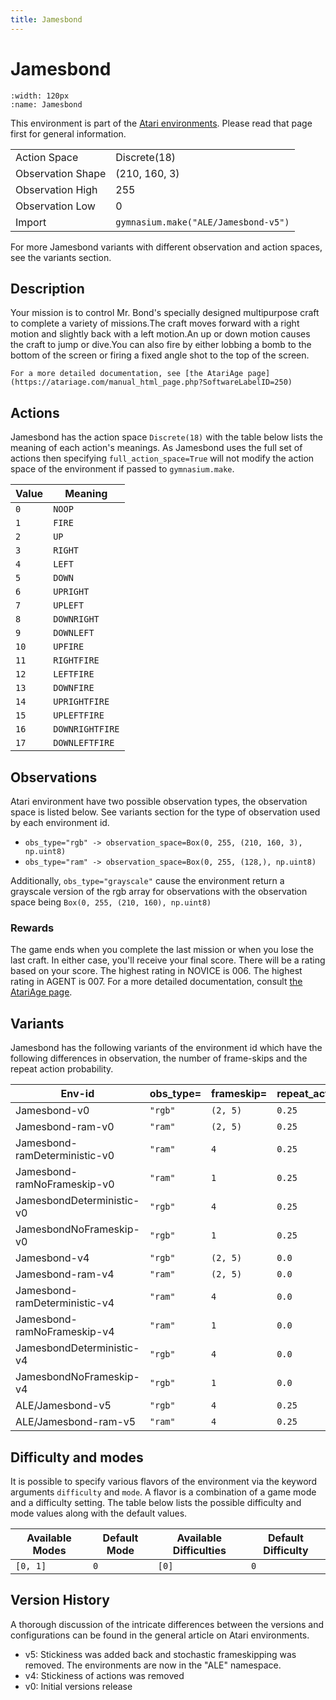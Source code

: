 ```yaml
---
title: Jamesbond
---
```


# Jamesbond

```{figure} ../../_static/videos/atari/jamesbond.gif
:width: 120px
:name: Jamesbond
```

This environment is part of the <a href='..'>Atari environments</a>. Please read that page first for general information.

|   |   |
|---|---|
| Action Space | Discrete(18) |
| Observation Shape | (210, 160, 3) |
| Observation High | 255 |
| Observation Low | 0  |
| Import | `gymnasium.make("ALE/Jamesbond-v5")` |

For more Jamesbond variants with different observation and action spaces, see the variants section.

## Description

Your mission is to control Mr. Bond's specially designed multipurpose craft to complete a variety of missions.The craft moves forward with a right motion and slightly back with a left motion.An up or down motion causes the craft to jump or dive.You can also fire by either lobbing a bomb to the bottom of the screen or firing a fixed angle shot to the top of the screen.

    For a more detailed documentation, see [the AtariAge page](https://atariage.com/manual_html_page.php?SoftwareLabelID=250)

## Actions

Jamesbond has the action space `Discrete(18)` with the table below lists the meaning of each action's meanings.
As Jamesbond uses the full set of actions then specifying `full_action_space=True` will not modify the action space of the environment if passed to `gymnasium.make`.

| Value   | Meaning         |
|---------|-----------------|
| `0`     | `NOOP`          |
| `1`     | `FIRE`          |
| `2`     | `UP`            |
| `3`     | `RIGHT`         |
| `4`     | `LEFT`          |
| `5`     | `DOWN`          |
| `6`     | `UPRIGHT`       |
| `7`     | `UPLEFT`        |
| `8`     | `DOWNRIGHT`     |
| `9`     | `DOWNLEFT`      |
| `10`    | `UPFIRE`        |
| `11`    | `RIGHTFIRE`     |
| `12`    | `LEFTFIRE`      |
| `13`    | `DOWNFIRE`      |
| `14`    | `UPRIGHTFIRE`   |
| `15`    | `UPLEFTFIRE`    |
| `16`    | `DOWNRIGHTFIRE` |
| `17`    | `DOWNLEFTFIRE`  |

## Observations

Atari environment have two possible observation types, the observation space is listed below.
See variants section for the type of observation used by each environment id.

- `obs_type="rgb" -> observation_space=Box(0, 255, (210, 160, 3), np.uint8)`
- `obs_type="ram" -> observation_space=Box(0, 255, (128,), np.uint8)`

Additionally, `obs_type="grayscale"` cause the environment return a grayscale version of the rgb array for observations with the observation space being `Box(0, 255, (210, 160), np.uint8)`
### Rewards

The game ends when you complete the last mission or when you lose the last craft. In either case, you'll receive your final score.
There will be a rating based on your score. The highest rating in NOVICE is 006. The highest rating in AGENT is 007.
For a more detailed documentation, consult [the AtariAge page](https://atariage.com/manual_html_page.php?SoftwareLabelID=250).

## Variants

Jamesbond has the following variants of the environment id which have the following differences in observation,
the number of frame-skips and the repeat action probability.

| Env-id                        | obs_type=   | frameskip=   | repeat_action_probability=   |
|-------------------------------|-------------|--------------|------------------------------|
| Jamesbond-v0                  | `"rgb"`     | `(2, 5)`     | `0.25`                       |
| Jamesbond-ram-v0              | `"ram"`     | `(2, 5)`     | `0.25`                       |
| Jamesbond-ramDeterministic-v0 | `"ram"`     | `4`          | `0.25`                       |
| Jamesbond-ramNoFrameskip-v0   | `"ram"`     | `1`          | `0.25`                       |
| JamesbondDeterministic-v0     | `"rgb"`     | `4`          | `0.25`                       |
| JamesbondNoFrameskip-v0       | `"rgb"`     | `1`          | `0.25`                       |
| Jamesbond-v4                  | `"rgb"`     | `(2, 5)`     | `0.0`                        |
| Jamesbond-ram-v4              | `"ram"`     | `(2, 5)`     | `0.0`                        |
| Jamesbond-ramDeterministic-v4 | `"ram"`     | `4`          | `0.0`                        |
| Jamesbond-ramNoFrameskip-v4   | `"ram"`     | `1`          | `0.0`                        |
| JamesbondDeterministic-v4     | `"rgb"`     | `4`          | `0.0`                        |
| JamesbondNoFrameskip-v4       | `"rgb"`     | `1`          | `0.0`                        |
| ALE/Jamesbond-v5              | `"rgb"`     | `4`          | `0.25`                       |
| ALE/Jamesbond-ram-v5          | `"ram"`     | `4`          | `0.25`                       |

## Difficulty and modes

It is possible to specify various flavors of the environment via the keyword arguments `difficulty` and `mode`.
A flavor is a combination of a game mode and a difficulty setting. The table below lists the possible difficulty and mode values
along with the default values.

| Available Modes   | Default Mode   | Available Difficulties   | Default Difficulty   |
|-------------------|----------------|--------------------------|----------------------|
| `[0, 1]`          | `0`            | `[0]`                    | `0`                  |

## Version History

A thorough discussion of the intricate differences between the versions and configurations can be found in the general article on Atari environments.

* v5: Stickiness was added back and stochastic frameskipping was removed. The environments are now in the "ALE" namespace.
* v4: Stickiness of actions was removed
* v0: Initial versions release
